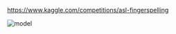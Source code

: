 https://www.kaggle.com/competitions/asl-fingerspelling

![model](https://github.com/Nempet9398/DL/assets/70493186/5c79a522-b961-43ff-b3d8-7a3bbcc59022)
